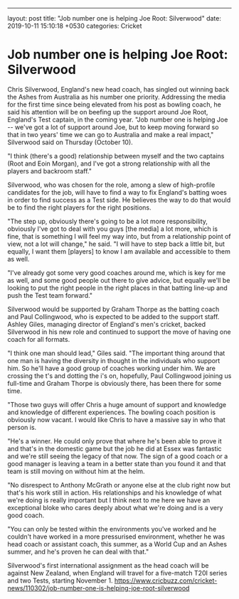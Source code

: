 ---
layout: post
title:  "Job number one is helping Joe Root: Silverwood"
date:   2019-10-11 15:10:18 +0530
categories: Cricket

# Job number one is helping Joe Root: Silverwood
Chris Silverwood, England's new head coach, has singled out winning back the Ashes from Australia as his number one priority. Addressing the media for the first time since being elevated from his post as bowling coach, he said his attention will be on beefing up the support around Joe Root, England's Test captain, in the coming year.
"Job number one is helping Joe -- we've got a lot of support around Joe, but to keep moving forward so that in two years' time we can go to Australia and make a real impact," Silverwood said on Thursday (October 10).

"I think (there's a good) relationship between myself and the two captains (Root and Eoin Morgan), and I've got a strong relationship with all the players and backroom staff."

Silverwood, who was chosen for the role, among a slew of high-profile candidates for the job, will have to find a way to fix England's batting woes in order to find success as a Test side. He believes the way to do that would be to find the right players for the right positions.

"The step up, obviously there's going to be a lot more responsibility, obviously I've got to deal with you guys [the media] a lot more, which is fine, that is something I will feel my way into, but from a relationship point of view, not a lot will change," he said. "I will have to step back a little bit, but equally, I want them [players] to know I am available and accessible to them as well.

"I've already got some very good coaches around me, which is key for me as well, and some good people out there to give advice, but equally we'll be looking to put the right people in the right places in that batting line-up and push the Test team forward."

Silverwood would be supported by Graham Thorpe as the batting coach and Paul Collingwood, who is expected to be added to the support staff. Ashley Giles, managing director of England's men's cricket, backed Silverwood in his new role and continued to support the move of having one coach for all formats.

"I think one man should lead," Giles said. "The important thing around that one man is having the diversity in thought in the individuals who support him. So he'll have a good group of coaches working under him. We are crossing the t's and dotting the i's on, hopefully, Paul Collingwood joining us full-time and Graham Thorpe is obviously there, has been there for some time.

"Those two guys will offer Chris a huge amount of support and knowledge and knowledge of different experiences. The bowling coach position is obviously now vacant. I would like Chris to have a massive say in who that person is.

"He's a winner. He could only prove that where he's been able to prove it and that's in the domestic game but the job he did at Essex was fantastic and we're still seeing the legacy of that now. The sign of a good coach or a good manager is leaving a team in a better state than you found it and that team is still moving on without him at the helm.

"No disrespect to Anthony McGrath or anyone else at the club right now but that's his work still in action. His relationships and his knowledge of what we're doing is really important but I think next to me here we have an exceptional bloke who cares deeply about what we're doing and is a very good coach.

"You can only be tested within the environments you've worked and he couldn't have worked in a more pressurised environment, whether he was head coach or assistant coach, this summer, as a World Cup and an Ashes summer, and he's proven he can deal with that."

Silverwood's first international assignment as the head coach will be against New Zealand, when England will travel for a five-match T20I series and two Tests, starting November 1.
https://www.cricbuzz.com/cricket-news/110302/job-number-one-is-helping-joe-root-silverwood
